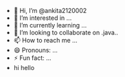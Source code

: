- 👋 Hi, I’m @ankita2120002
- 👀 I’m interested in ...
- 🌱 I’m currently learning ...
- 💞️ I’m looking to collaborate on .java..
- 📫 How to reach me ...
- 😄 Pronouns: ...
- ⚡ Fun fact: ...
- hi hello

<!---
ankita2120002/ankita2120002 is a ✨ special ✨ repository because its `README.md` (this file) appears on your GitHub profile.
You can click the Preview link to take a look at your changes.
--->
